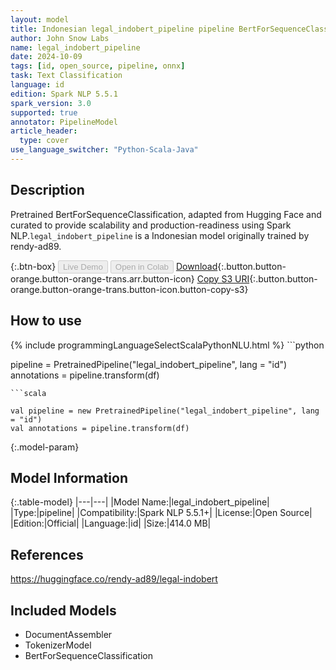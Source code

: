 ```yaml
---
layout: model
title: Indonesian legal_indobert_pipeline pipeline BertForSequenceClassification from rendy-ad89
author: John Snow Labs
name: legal_indobert_pipeline
date: 2024-10-09
tags: [id, open_source, pipeline, onnx]
task: Text Classification
language: id
edition: Spark NLP 5.5.1
spark_version: 3.0
supported: true
annotator: PipelineModel
article_header:
  type: cover
use_language_switcher: "Python-Scala-Java"
---
```


## Description

Pretrained BertForSequenceClassification, adapted from Hugging Face and curated to provide scalability and production-readiness using Spark NLP.`legal_indobert_pipeline` is a Indonesian model originally trained by rendy-ad89.

{:.btn-box}
<button class="button button-orange" disabled>Live Demo</button>
<button class="button button-orange" disabled>Open in Colab</button>
[Download](https://s3.amazonaws.com/auxdata.johnsnowlabs.com/public/models/legal_indobert_pipeline_id_5.5.1_3.0_1728460302734.zip){:.button.button-orange.button-orange-trans.arr.button-icon}
[Copy S3 URI](s3://auxdata.johnsnowlabs.com/public/models/legal_indobert_pipeline_id_5.5.1_3.0_1728460302734.zip){:.button.button-orange.button-orange-trans.button-icon.button-copy-s3}

## How to use



<div class="tabs-box" markdown="1">
{% include programmingLanguageSelectScalaPythonNLU.html %}
```python

pipeline = PretrainedPipeline("legal_indobert_pipeline", lang = "id")
annotations =  pipeline.transform(df)   

```
```scala

val pipeline = new PretrainedPipeline("legal_indobert_pipeline", lang = "id")
val annotations = pipeline.transform(df)

```
</div>

{:.model-param}
## Model Information

{:.table-model}
|---|---|
|Model Name:|legal_indobert_pipeline|
|Type:|pipeline|
|Compatibility:|Spark NLP 5.5.1+|
|License:|Open Source|
|Edition:|Official|
|Language:|id|
|Size:|414.0 MB|

## References

https://huggingface.co/rendy-ad89/legal-indobert

## Included Models

- DocumentAssembler
- TokenizerModel
- BertForSequenceClassification